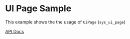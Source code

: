 # UI Page Sample

This example shows the the usage of `UiPage` (`sys_ui_page`)

[API Docs](https://www.servicenow.com/docs/csh?topicname=fluent-ui-page-api.html&version=latest)
